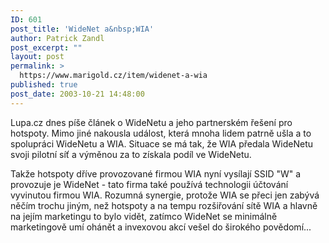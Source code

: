 ```yaml
---
ID: 601
post_title: 'WideNet a&nbsp;WIA'
author: Patrick Zandl
post_excerpt: ""
layout: post
permalink: >
  https://www.marigold.cz/item/widenet-a-wia
published: true
post_date: 2003-10-21 14:48:00
---
```

<P>Lupa.cz dnes píše článek o WideNetu a jeho partnerském řešení pro hotspoty. Mimo jiné nakousla událost, která mnoha lidem patrně ušla a to spolupráci WideNetu a WIA. Situace se má tak, že WIA předala WideNetu svoji pilotní síť a výměnou za to získala podíl ve WideNetu. </P>
<P>Takže hotspoty dříve provozované firmou WIA nyní vysílají SSID "W" a provozuje je WideNet - tato firma také používá technologii účtování vyvinutou firmou WIA. Rozumná synergie, protože WIA se přeci jen zabývá něčím trochu jiným, než hotspoty a na tempu rozšiřování sítě WIA a hlavně na jejím marketingu to bylo vidět, zatímco WideNet se minimálně marketingově umí ohánět a invexovou akcí vešel do širokého povědomí...</P>